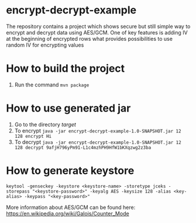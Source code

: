 # encrypt-decrypt-example
The repository contains a project which shows secure but still simple way to encrypt and decrypt data using AES/GCM.
One of key features is adding IV at the beginning of encrypted rows what provides possibilities to use random IV for encrypting values

# How to build the project
1. Run the command `mvn package`

# How to use generated jar
1. Go to the directory *target*
2. To encrypt `java -jar encrypt-decrypt-example-1.0-SNAPSHOT.jar 12 128 encrypt Hi`
3. To decrypt `java -jar encrypt-decrypt-example-1.0-SNAPSHOT.jar 12 128 decrypt 9afjH796yPm91-L1c4mzhPH9HfW1bKXqzwg2z3ba`

# How to generate keystore
`keytool -genseckey -keystore <keystore-name> -storetype jceks -storepass "<keystore-password>" -keyalg AES -keysize 128 -alias <key-alias> -keypass "<key-password>"`


More information about AES/GCM can be found here: https://en.wikipedia.org/wiki/Galois/Counter_Mode